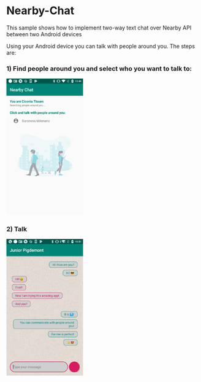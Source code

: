 # Nearby-Chat
This sample shows how to implement two-way text chat over Nearby API between two Android devices

Using your Android device you can talk with people around you. The steps are:

### 1) Find people around you and select who you want to talk to:
<img src="https://github.com/jarroyoesp/Nearby-Chat/blob/master/images/people_around.png" width="200">

### 2) Talk
<img src="https://github.com/jarroyoesp/Nearby-Chat/blob/master/images/capture_chat.png" width="200">

